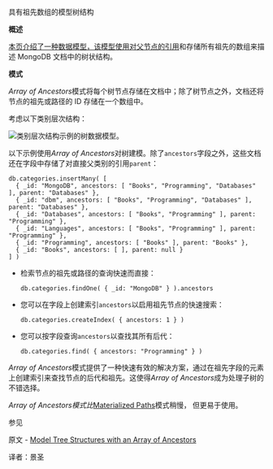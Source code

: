  具有祖先数组的模型树结构

**概述**

[本页介绍了一种数据模型，该模型使用对父节点的引用](https://www.mongodb.com/docs/manual/core/data-model-design/#std-label-data-modeling-referencing)和存储所有祖先的数组来描述 MongoDB 文档中的树状结构。

**模式**

*Array of Ancestors*模式将每个树节点存储在文档中；除了树节点之外，文档还将节点的祖先或路径的 ID 存储在一个数组中。

考虑以下类别层次结构：

![类别层次结构示例的树数据模型。](https://www.mongodb.com/docs/manual/images/data-model-tree.bakedsvg.svg)

以下示例使用*Array of Ancestors*对树建模。除了`ancestors`字段之外，这些文档还在字段中存储了对直接父类别的引用`parent`：

```shell
db.categories.insertMany( [
  { _id: "MongoDB", ancestors: [ "Books", "Programming", "Databases" ], parent: "Databases" },
  { _id: "dbm", ancestors: [ "Books", "Programming", "Databases" ], parent: "Databases" },
  { _id: "Databases", ancestors: [ "Books", "Programming" ], parent: "Programming" },
  { _id: "Languages", ancestors: [ "Books", "Programming" ], parent: "Programming" },
  { _id: "Programming", ancestors: [ "Books" ], parent: "Books" },
  { _id: "Books", ancestors: [ ], parent: null }
] )
```

- 检索节点的祖先或路径的查询快速而直接：

  ```shell
  db.categories.findOne( { _id: "MongoDB" } ).ancestors
  ```

- 您可以在字段上创建索引`ancestors`以启用祖先节点的快速搜索：

  ```shell
  db.categories.createIndex( { ancestors: 1 } )
  ```

- 您可以按字段查询`ancestors`以查找其所有后代：

  ```shell
  db.categories.find( { ancestors: "Programming" } )
  ```

*Array of Ancestors*模式提供了一种快速有效的解决方案，通过在祖先字段的元素上创建索引来查找节点的后代和祖先。这使得*Array of Ancestors*成为处理子树的不错选择。

*Array of Ancestors模式比*[Materialized Paths](https://www.mongodb.com/docs/manual/tutorial/model-tree-structures-with-materialized-paths/)模式稍慢， 但更易于使用。

 参见

原文 - [Model Tree Structures with an Array of Ancestors]( https://docs.mongodb.com/manual/tutorial/model-tree-structures-with-ancestors-array/ )

译者：景圣
